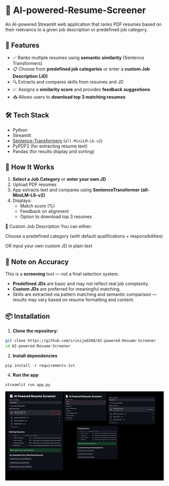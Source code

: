 # 📄 AI-powered-Resume-Screener

An AI-powered Streamlit web application that ranks PDF resumes based on their relevance to a given job description or predefined job category.

## 🚀 Features

- ✅ Ranks multiple resumes using **semantic similarity** (Sentence Transformers)
- 📋 Choose from **predefined job categories** or enter a **custom Job Description (JD)**
- 🔍 Extracts and compares skills from resumes and JD
- 📈 Assigns a **similarity score** and provides **feedback suggestions**
- 📥 Allows users to **download top 3 matching resumes**

## 🛠️ Tech Stack

- Python 
- Streamlit 
- [Sentence-Transformers](https://www.sbert.net/) (`all-MiniLM-L6-v2`)
- PyPDF2 (for extracting resume text)
- Pandas (for results display and sorting)

## 🚀 How It Works

1. **Select a Job Category** or **enter your own JD**
2. Upload PDF resumes
3. App extracts text and compares using **SentenceTransformer (all-MiniLM-L6-v2)**
4. Displays:
   - Match score (%)
   - Feedback on alignment
   - Option to download top 3 resumes

📁 Custom Job Description
You can either:

Choose a predefined category (with default qualifications + responsibilities)

OR input your own custom JD in plain text


## 🧠 Note on Accuracy

This is a **screening** tool — not a final selection system.  
- **Predefined JDs** are basic and may not reflect real job complexity.  
- **Custom JDs** are preferred for meaningful matching.  
- Skills are extracted via pattern matching and semantic comparison — results may vary based on resume formatting and content.



## 📦 Installation

1. **Clone the repository:**
```bash
git clone https://github.com/srinija0208/AI-powered-Resume-Screener
cd AI-powered-Resume-Screener
```


2. **Install dependencies**
```
pip install -r requirements.txt
```

4. **Run the app**
```
streamlit run app.py
```
![alt text](Slide1.PNG)